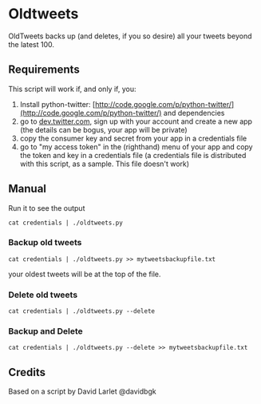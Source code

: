 # Oldtweets

OldTweets backs up (and deletes, if you so desire) all your tweets beyond the latest 100.

## Requirements

This script will work if, and only if, you:

1. Install python-twitter: [http://code.google.com/p/python-twitter/](http://code.google.com/p/python-twitter/) and dependencies
2. go to [dev.twitter.com](http://dev.twitter.com), sign up with your account and create a new app (the details can be bogus, your app will be private)
3. copy the consumer key and secret from your app in a credentials file
4. go to "my access token" in the (righthand) menu of your app and copy the token and key in a credentials file (a credentials file is distributed with this script, as a sample. This file doesn't work)

## Manual

Run it to see the output

    cat credentials | ./oldtweets.py 

### Backup old tweets

    cat credentials | ./oldtweets.py >> mytweetsbackupfile.txt 

your oldest tweets will be at the top of the file.

###  Delete old tweets

    cat credentials | ./oldtweets.py --delete

### Backup and Delete

    cat credentials | ./oldtweets.py --delete >> mytweetsbackupfile.txt 

## Credits 

Based on a script by David Larlet @davidbgk
